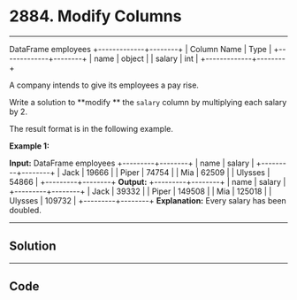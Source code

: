 # 2884. Modify Columns

---

DataFrame employees
+-------------+--------+
| Column Name | Type   |
+-------------+--------+
| name        | object |
| salary      | int    |
+-------------+--------+


A company intends to give its employees a pay rise.

Write a solution to **modify ** the `salary` column by multiplying each salary by 2.

The result format is in the following example.

 

**Example 1:**


**Input:** DataFrame employees
+---------+--------+
| name    | salary |
+---------+--------+
| Jack    | 19666  |
| Piper   | 74754  |
| Mia     | 62509  |
| Ulysses | 54866  |
+---------+--------+
**Output:** +---------+--------+
| name    | salary |
+---------+--------+
| Jack    | 39332  |
| Piper   | 149508 |
| Mia     | 125018 |
| Ulysses | 109732 |
+---------+--------+
**Explanation:** Every salary has been doubled.

---

## Solution



---

## Code
```python


```